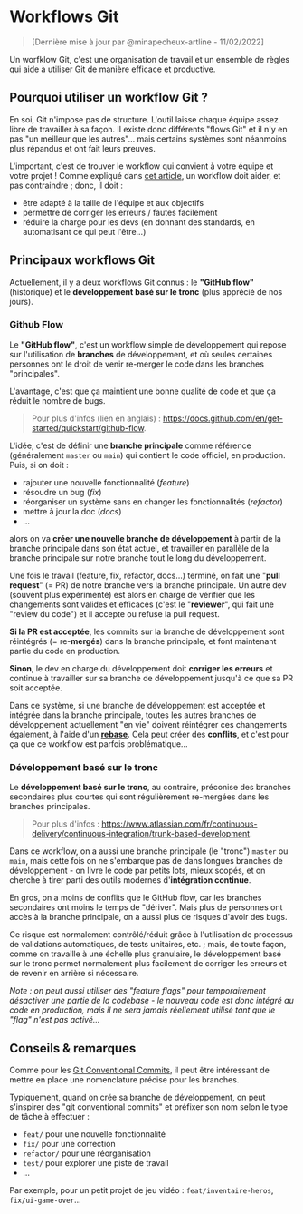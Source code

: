 # Workflows Git
> [Dernière mise à jour par @minapecheux-artline - 11/02/2022]

Un worfklow Git, c'est une organisation de travail et un ensemble de règles qui aide à utiliser Git de manière efficace et productive.

## Pourquoi utiliser un workflow Git ?

En soi, Git n'impose pas de structure. L'outil laisse chaque équipe assez libre de travailler à sa façon. Il existe donc différents "flows Git" et il n'y en pas "un meilleur que les autres"... mais certains systèmes sont néanmoins plus répandus et ont fait leurs preuves.

L'important, c'est de trouver le workflow qui convient à votre équipe et votre projet ! Comme expliqué dans [cet article](https://www.atlassian.com/fr/git/tutorials/comparing-workflows), un workflow doit aider, et pas contraindre ; donc, il doit :

- être adapté à la taille de l'équipe et aux objectifs
- permettre de corriger les erreurs / fautes facilement
- réduire la charge pour les devs (en donnant des standards, en automatisant ce qui peut l'être...)

## Principaux workflows Git

Actuellement, il y a deux workflows Git connus : le **"GitHub flow"** (historique) et le **développement basé sur le tronc** (plus apprécié de nos jours).

### Github Flow

Le **"GitHub flow"**, c'est un workflow simple de développement qui repose sur l'utilisation de **branches** de développement, et où seules certaines personnes ont le droit de venir re-merger le code dans les branches "principales".

L'avantage, c'est que ça maintient une bonne qualité de code et que ça réduit le nombre de bugs.

> Pour plus d'infos (lien en anglais) : https://docs.github.com/en/get-started/quickstart/github-flow.

L'idée, c'est de définir une **branche principale** comme référence (généralement `master` ou `main`) qui contient le code officiel, en production. Puis, si on doit :

- rajouter une nouvelle fonctionnalité (_feature_)
- résoudre un bug (_fix_)
- réorganiser un système sans en changer les fonctionnalités (_refactor_)
- mettre à jour la doc (_docs_)
- ...

alors on va **créer une nouvelle branche de développement** à partir de la branche principale dans son état actuel, et travailler en parallèle de la branche principale sur notre branche tout le long du développement.

Une fois le travail (feature, fix, refactor, docs...) terminé, on fait une "**pull request**" (= PR) de notre branche vers la branche principale. Un autre dev (souvent plus expérimenté) est alors en charge de vérifier que les changements sont valides et efficaces (c'est le "**reviewer**", qui fait une "review du code") et il accepte ou refuse la pull request.

**Si la PR est acceptée**, les commits sur la branche de développement sont réintégrés (= re-**mergés**) dans la branche principale, et font maintenant partie du code en production.

**Sinon**, le dev en charge du développement doit **corriger les erreurs** et continue à travailler sur sa branche de développement jusqu'à ce que sa PR soit acceptée.

Dans ce système, si une branche de développement est acceptée et intégrée dans la branche principale, toutes les autres branches de développement actuellement "en vie" doivent réintégrer ces changements également, à l'aide d'un [**rebase**](https://git-scm.com/docs/git-rebase). Cela peut créer des **conflits**, et c'est pour ça que ce workflow est parfois problématique...

### Développement basé sur le tronc

Le **développement basé sur le tronc**, au contraire, préconise des branches secondaires plus courtes qui sont régulièrement re-mergées dans les branches principales.

> Pour plus d'infos : https://www.atlassian.com/fr/continuous-delivery/continuous-integration/trunk-based-development.

Dans ce workflow, on a aussi une branche principale (le "tronc") `master` ou `main`, mais cette fois on ne s'embarque pas de dans longues branches de développement - on livre le code par petits lots, mieux scopés, et on cherche à tirer parti des outils modernes d'**intégration continue**.

En gros, on a moins de conflits que le GitHub flow, car les branches secondaires ont moins le temps de "dériver". Mais plus de personnes ont accès à la branche principale, on a aussi plus de risques d'avoir des bugs.

Ce risque est normalement contrôlé/réduit grâce à l'utilisation de processus de validations automatiques, de tests unitaires, etc. ; mais, de toute façon, comme on travaille à une échelle plus granulaire, le développement basé sur le tronc permet normalement plus facilement de corriger les erreurs et de revenir en arrière si nécessaire.

_Note : on peut aussi utiliser des "feature flags" pour temporairement désactiver une partie de la codebase - le nouveau code est donc intégré au code en production, mais il ne sera jamais réellement utilisé tant que le "flag" n'est pas activé..._

## Conseils & remarques

Comme pour les [Git Conventional Commits](./git-convential-commits.md), il peut être intéressant de mettre en place une nomenclature précise pour les branches.

Typiquement, quand on crée sa branche de développement, on peut s'inspirer des "git conventional commits" et préfixer son nom selon le type de tâche à effectuer :

- `feat/` pour une nouvelle fonctionnalité
- `fix/` pour une correction
- `refactor/` pour une réorganisation
- `test/` pour explorer une piste de travail
- ...

Par exemple, pour un petit projet de jeu vidéo : `feat/inventaire-heros`, `fix/ui-game-over`...
